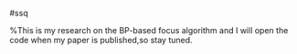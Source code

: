 #ssq

%This is my research on the BP-based focus algorithm and I will open the code  when my paper is published,so stay tuned.
